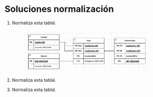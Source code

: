 # Soluciones normalización

1.  Normaliza esta tabla\


    <figure><img src="../../../.gitbook/assets/image (177).png" alt=""><figcaption></figcaption></figure>
2. Normaliza esta tabla\

3. Normaliza esta tabla\
